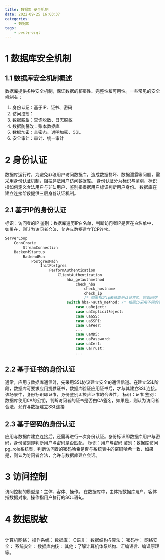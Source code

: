 ```yaml
---
title: 数据库 安全机制
date: 2022-09-25 16:03:37
categories:
    - 数据库
tags:
    - postgresql
---
```


# 1 数据库安全机制
## 1.1 数据库安全机制概述
数据库提供多种安全机制，保证数据的机密性、完整性和可用性。一些常见的安全机制有：
1. 身份认证：基于IP、证书、密码
2. 访问控制：
3. 数据脱敏：查询脱敏、日志脱敏
4. 数据防篡改：账本数据库
5. 数据加密：全密态、透明加密、SSL
6. 安全审计：审计、统一审计

# 2 身份认证
数据库运行时，为避免非法用户访问数据库，造成数据损坏、数据泄露等问题，需采用身份认证机制，阻拦非法用户访问数据库。
身份认证分为标识与鉴别，标识指如何定义合法用户与非法用户，鉴别指根据用户标识判断用户身份。
数据库在建立连接阶段提供三层身份认证机制。

## 2.1 基于IP的身份认证
标识：访问者的IP
鉴别：数据库遍历IP白名单，判断访问者IP是否在白名单中，如果在，则认为访问者合法，允许与数据建立TCP连接。
```c
ServerLoop
    ConnCreate
        StreamConnection
    BackendStartup
        BackendRun
            PostgresMain
                InitPostgres
                    PerformAuthentication
                        ClientAuthentication
                            hba_getauthmethod
                                check_hba
                                    check_hostname
                                    check_ip
                                    /* 如果指定ip未获取到认证方式，则返回空 */
                            switch hba->auth_method: /* 根据ip采用不同的认证方式 */
                                case uaReject:
                                case uaImplicitReject:
                                case uaGSS:
                                case uaSSPI:
                                case uaPeer:
                                ...
                                case uaMD5:
                                case uaPassword:
                                case uaCert:
                                case uaTrust:
                                ...
```

## 2.2 基于证书的身份认证
通常，应用与数据库通信时，先采用SSL协议建立安全的通信信道。在建立SSL阶段，数据库可要求应用提供证书，数据库验证应用证书后，才与其建立SSL连接。该场景中，身份标识即证书，身份鉴别即校验证书的合法性。
标识：证书
鉴别：数据库使用CA的公钥，判断访问者的证书是否由CA签名，如果是，则认为访问者合法，允许与数据建立SSL连接


## 2.3 基于密码的身份认证
应用与数据库建立连接后，还需再进行一次身份认证。身份标识即数据库用户与密码，身份鉴别即判断用户与密码是否匹配。
标识：用户与密码
鉴别：数据库访问pg_role系统表，判断访问者的密码哈希是否与系统表中的密码哈希一致，如果是，则认为访问者合法，允许与数据库建立会话。

# 3 访问控制
访问控制的模型是：主体、客体、操作。
在数据库中，主体指数据库用户，客体指数据对象，操作指用户执行的SQL语句。

# 4 数据脱敏

#
计算机网络：
操作系统：
数据库：
C语言：
数据结构与算法：
密码学：
网络安全：
系统安全：
数据库内核：
其他：了解计算机体系结构、汇编语言、编译原理等。
